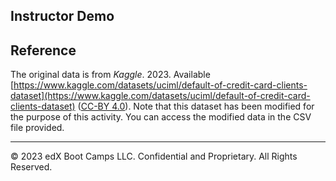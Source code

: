 ## Instructor Demo

## Reference

The original data is from *Kaggle*. 2023. Available [https://www.kaggle.com/datasets/uciml/default-of-credit-card-clients-dataset](https://www.kaggle.com/datasets/uciml/default-of-credit-card-clients-dataset) ([CC-BY 4.0](https://creativecommons.org/licenses/by/4.0/legalcode)). Note that this dataset has been modified for the purpose of this activity. You can access the modified data in the CSV file provided.

---

© 2023 edX Boot Camps LLC. Confidential and Proprietary. All Rights Reserved.
